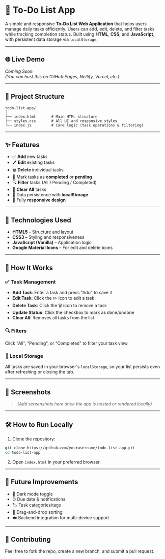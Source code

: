 # 📝 To-Do List App

A simple and responsive **To-Do List Web Application** that helps users manage daily tasks efficiently. Users can add, edit, delete, and filter tasks while tracking completion status. Built using **HTML**, **CSS**, and **JavaScript**, with persistent data storage via `localStorage`.

---

## 🌐 Live Demo

_Coming Soon_  
_(You can host this on GitHub Pages, Netlify, Vercel, etc.)_

---

## 📁 Project Structure

```
todo-list-app/
│
├── index.html       # Main HTML structure
├── styles.css       # All UI and responsive styles
└── index.js         # Core logic (task operations & filtering)
```

---

## ✨ Features

- ✅ **Add** new tasks
- 🖊️ **Edit** existing tasks
- 🗑️ **Delete** individual tasks
- 📌 Mark tasks as **completed** or **pending**
- 🔍 **Filter** tasks (All / Pending / Completed)
- 🧹 **Clear All** tasks
- 💾 Data persistence with **localStorage**
- 📱 Fully **responsive design**

---

## 🔧 Technologies Used

- **HTML5** – Structure and layout
- **CSS3** – Styling and responsiveness
- **JavaScript (Vanilla)** – Application logic
- **Google Material Icons** – For edit and delete icons

---

## 🧠 How It Works

### ✅ Task Management

- **Add Task**: Enter a task and press "Add" to save it
- **Edit Task**: Click the ✏️ icon to edit a task
- **Delete Task**: Click the 🗑️ icon to remove a task
- **Update Status**: Click the checkbox to mark as done/undone
- **Clear All**: Removes all tasks from the list

### 🔍 Filters

Click "All", "Pending", or "Completed" to filter your task view.

### 💾 Local Storage

All tasks are saved in your browser's `localStorage`, so your list persists even after refreshing or closing the tab.

---

## 📸 Screenshots

> _(Add screenshots here once the app is hosted or rendered locally)_

---

## 🛠 How to Run Locally

1. Clone the repository:

```bash
git clone https://github.com/yourusername/todo-list-app.git
cd todo-list-app
```

2. Open `index.html` in your preferred browser.

---

## 🚀 Future Improvements

- 🌙 Dark mode toggle
- ⏰ Due date & notifications
- 🏷️ Task categories/tags
- 🔁 Drag-and-drop sorting
- ☁️ Backend integration for multi-device support

---

## 🙌 Contributing

Feel free to fork the repo, create a new branch, and submit a pull request.
